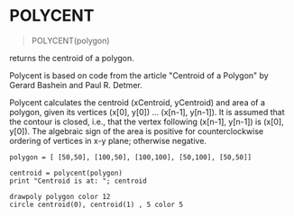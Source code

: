 # POLYCENT

> POLYCENT(polygon)

returns the centroid of a polygon.

Polycent is based on code from the article "Centroid of a Polygon" by Gerard Bashein and Paul R. Detmer.

Polycent calculates the centroid (xCentroid, yCentroid) and area
of a polygon, given its vertices (x[0], y[0]) ... (x[n-1], y[n-1]). It
is assumed that the contour is closed, i.e., that the vertex following
(x[n-1], y[n-1]) is (x[0], y[0]). The algebraic sign of the area is
positive for counterclockwise ordering of vertices in x-y plane;
otherwise negative.

```
polygon = [ [50,50], [100,50], [100,100], [50,100], [50,50]]

centroid = polycent(polygon)  
print "Centroid is at: "; centroid

drawpoly polygon color 12
circle centroid(0), centroid(1) , 5 color 5
```



